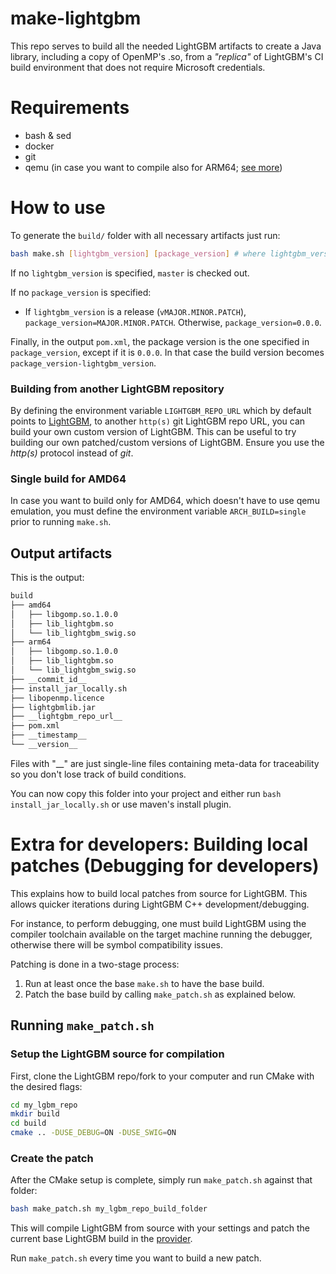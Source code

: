 # make-lightgbm

This repo serves to build all the needed LightGBM artifacts to create a Java library, including a copy of OpenMP's .so, from a *"replica"* of LightGBM's CI build environment that does not require Microsoft credentials.

# Requirements

- bash & sed
- docker
- git
- qemu (in case you want to compile also for ARM64; [see more](https://docs.docker.com/build/building/multi-platform/#qemu))

# How to use

To generate the `build/` folder with all necessary artifacts just run:

```bash
bash make.sh [lightgbm_version] [package_version] # where lightgbm_version is any of (commit_id, tag, branch)
```
If no `lightgbm_version` is specified, `master` is checked out.

If no `package_version` is specified:
 - If `lightgbm_version` is a release (`vMAJOR.MINOR.PATCH`), `package_version=MAJOR.MINOR.PATCH`.
 Otherwise, `package_version=0.0.0`.
 
Finally, in the output `pom.xml`, the package version is the one specified in `package_version`, except if it is `0.0.0`. In that case the build version becomes `package_version-lightgbm_version`.

### Building from another LightGBM repository

By defining the environment variable `LIGHTGBM_REPO_URL` which by default points to [LightGBM](https://github.com/microsoft/LightGBM), to another `http(s)` git LightGBM repo URL, you can build your own custom version of LightGBM. This can be useful to try building our own patched/custom versions of LightGBM. Ensure you use the _http(s)_ protocol instead of _git_.

### Single build for AMD64

In case you want to build only for AMD64, which doesn't have to use qemu emulation, you must define the environment variable `ARCH_BUILD=single` prior to running `make.sh`.

## Output artifacts

This is the output:
```bash
build
├── amd64
│   ├── libgomp.so.1.0.0
│   ├── lib_lightgbm.so
│   └── lib_lightgbm_swig.so
├── arm64
│   ├── libgomp.so.1.0.0
│   ├── lib_lightgbm.so
│   └── lib_lightgbm_swig.so
├── __commit_id__
├── install_jar_locally.sh
├── libopenmp.licence
├── lightgbmlib.jar
├── __lightgbm_repo_url__
├── pom.xml
├── __timestamp__
└── __version__
```

Files with "__" are just single-line files containing meta-data for traceability so you don't lose track of build conditions.

You can now copy this folder into your project and either run `bash install_jar_locally.sh` or use maven's install plugin.


# Extra for developers: Building local patches (Debugging for developers)

This explains how to build local patches from source for LightGBM. This allows quicker iterations during LightGBM C++ 
development/debugging. 

For instance, to perform debugging, one must build LightGBM using the compiler toolchain available 
on the target machine running the debugger, otherwise there will be symbol compatibility issues.

Patching is done in a two-stage process:
1. Run at least once the base `make.sh` to have the base build.
2. Patch the base build by calling `make_patch.sh` as explained below.

## Running `make_patch.sh`

### Setup the LightGBM source for compilation

First, clone the LightGBM repo/fork to your computer and run CMake with the desired flags:
```bash
cd my_lgbm_repo
mkdir build
cd build
cmake .. -DUSE_DEBUG=ON -DUSE_SWIG=ON
```

### Create the patch

After the CMake setup is complete, simply run `make_patch.sh` against that folder:
```bash
bash make_patch.sh my_lgbm_repo_build_folder
```

This will compile LightGBM from source with your settings and patch the current base LightGBM build in the [provider](https://github.com/feedzai/feedzai-openml-java/tree/master/openml-lightgbm/lightgbm-builder).

Run `make_patch.sh` every time you want to build a new patch.
